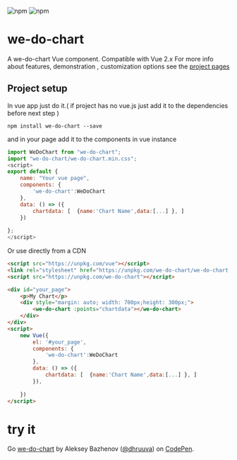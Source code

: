 ![npm](https://img.shields.io/npm/v/we-do-chart?color=green)
![npm](https://img.shields.io/npm/dw/we-do-chart)

#  we-do-chart
A we-do-chart Vue component. Compatible with Vue 2.x 
For more info about features, demonstration , customization options see the [project pages](https://dhruuva.github.io/we-do-chart/)

##  Project setup
In vue app  just do it.( if project has no vue.js just add it to the dependencies before next step  )
```
npm install we-do-chart --save
```
and in your page add it to the components in vue instance
``` javascript
import WeDoChart from "we-do-chart";
import "we-do-chart/we-do-chart.min.css";
<script>
export default {
	name: "Your vue page",
	components: {
		'we-do-chart':WeDoChart
	},
	data: () => ({
		chartdata: [  {name:'Chart Name',data:[...] }, ]
	})
   
};
</script>
```
Or use directly from a CDN
``` html
<script src="https://unpkg.com/vue"></script>
<link rel="stylesheet" href="https://unpkg.com/we-do-chart/we-do-chart.min.css">
<script src="https://unpkg.com/we-do-chart"></script>

<div id="your_page">
	<p>My Chart</p>
	<div style="margin: auto; width: 700px;height: 300px;">
		<we-do-chart :points="chartdata"></we-do-chart>
	</div>
</div>
<script>
	new Vue({
		el: '#your_page',
		components: {
		  	'we-do-chart':WeDoChart
		},
		data: () => ({
			chartdata: [  {name:'Chart Name',data:[...] }, ]
		}),
		
	})
</script>

```
# try it
Go [we-do-chart](https://codepen.io/dhruuva/pen/VwjNyjG) by Aleksey Bazhenov
  ([@dhruuva](https://codepen.io/dhruuva)) on [CodePen](https://codepen.io).